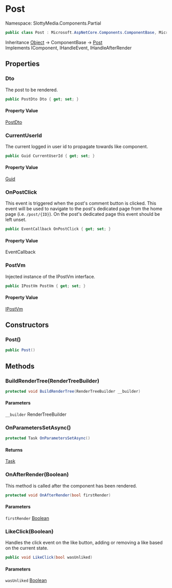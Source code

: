 # Post

Namespace: SlottyMedia.Components.Partial

```csharp
public class Post : Microsoft.AspNetCore.Components.ComponentBase, Microsoft.AspNetCore.Components.IComponent, Microsoft.AspNetCore.Components.IHandleEvent, Microsoft.AspNetCore.Components.IHandleAfterRender
```

Inheritance [Object](https://docs.microsoft.com/en-us/dotnet/api/system.object) → ComponentBase → [Post](./slottymedia.components.partial.post.md)<br>
Implements IComponent, IHandleEvent, IHandleAfterRender

## Properties

### **Dto**

The post to be rendered.

```csharp
public PostDto Dto { get; set; }
```

#### Property Value

[PostDto](./slottymedia.backend.dtos.postdto.md)<br>

### **CurrentUserId**

The current logged in user id to propagate towards like component.

```csharp
public Guid CurrentUserId { get; set; }
```

#### Property Value

[Guid](https://docs.microsoft.com/en-us/dotnet/api/system.guid)<br>

### **OnPostClick**

This event is triggered when the post's comment button is clicked.
 This event will be used to navigate to the post's dedicated page from the home page (i.e. `/post/{ID}`).
 On the post's dedicated page this event should be left unset.

```csharp
public EventCallback OnPostClick { get; set; }
```

#### Property Value

EventCallback<br>

### **PostVm**

Injected instance of the IPostVm interface.

```csharp
public IPostVm PostVm { get; set; }
```

#### Property Value

[IPostVm](./slottymedia.backend.viewmodel.interfaces.ipostvm.md)<br>

## Constructors

### **Post()**

```csharp
public Post()
```

## Methods

### **BuildRenderTree(RenderTreeBuilder)**

```csharp
protected void BuildRenderTree(RenderTreeBuilder __builder)
```

#### Parameters

`__builder` RenderTreeBuilder<br>

### **OnParametersSetAsync()**

```csharp
protected Task OnParametersSetAsync()
```

#### Returns

[Task](https://docs.microsoft.com/en-us/dotnet/api/system.threading.tasks.task)<br>

### **OnAfterRender(Boolean)**

This method is called after the component has been rendered.

```csharp
protected void OnAfterRender(bool firstRender)
```

#### Parameters

`firstRender` [Boolean](https://docs.microsoft.com/en-us/dotnet/api/system.boolean)<br>

### **LikeClick(Boolean)**

Handles the click event on the like button, adding or removing a like based on the current state.

```csharp
public void LikeClick(bool wasUnliked)
```

#### Parameters

`wasUnliked` [Boolean](https://docs.microsoft.com/en-us/dotnet/api/system.boolean)<br>
